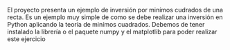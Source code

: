 El proyecto presenta un ejemplo de inversión por minímos cudrados de una recta. Es un ejemplo muy simple de como se debe realizar una inversión en Python aplicando la teoría de minímos cuadrados.
Debemos de tener instalado la librería o el paquete numpy y el matplotlib para poder realizar este ejercicio
